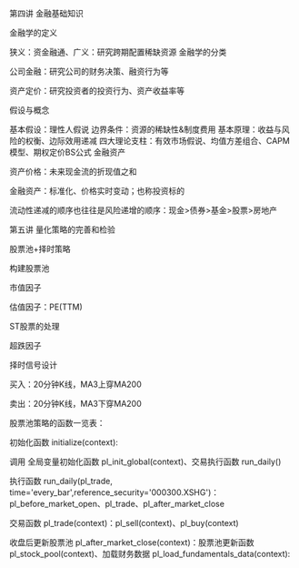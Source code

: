 第四讲 金融基础知识


金融学的定义

狭义：资金融通、广义：研究跨期配置稀缺资源
金融学的分类

公司金融：研究公司的财务决策、融资行为等

资产定价：研究投资者的投资行为、资产收益率等

假设与概念

基本假设：理性人假说
边界条件：资源的稀缺性&制度费用
基本原理：收益与风险的权衡、边际效用递减
四大理论支柱：有效市场假说、均值方差组合、CAPM模型、期权定价BS公式
金融资产

资产价格：未来现金流的折现值之和

金融资产：标准化、价格实时变动；也称投资标的

流动性递减的顺序也往往是风险递增的顺序：现金>债券>基金>股票>房地产

第五讲 量化策略的完善和检验

股票池+择时策略

构建股票池

市值因子

估值因子：PE(TTM)

ST股票的处理

超跌因子

择时信号设计

买入：20分钟K线，MA3上穿MA200

卖出：20分钟K线，MA3下穿MA200

 股票池策略的函数一览表：

初始化函数 initialize(context):

调用 全局变量初始化函数 pl_init_global(context)、交易执行函数 run_daily()

执行函数 run_daily(pl_trade, time='every_bar',reference_security='000300.XSHG')：pl_before_market_open、pl_trade、pl_after_market_close

交易函数 pl_trade(context)：pl_sell(context)、pl_buy(context)

收盘后更新股票池 pl_after_market_close(context)：股票池更新函数 pl_stock_pool(context)、加载财务数据 pl_load_fundamentals_data(context):
